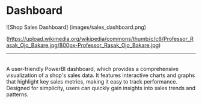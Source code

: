 # Dashboard
![Shop Sales Dashboard] (images/sales_dashboard.png)

(https://upload.wikimedia.org/wikipedia/commons/thumb/c/c8/Professor_Rasak_Ojo_Bakare.jpg/800px-Professor_Rasak_Ojo_Bakare.jpg)

<hr />
<br />
A user-friendly PowerBI dashboard, which provides a comprehensive visualization of a shop's sales data. It features interactive charts and graphs that highlight key sales metrics, making it easy to track performance. Designed for simplicity, users can quickly gain insights into sales trends and patterns.